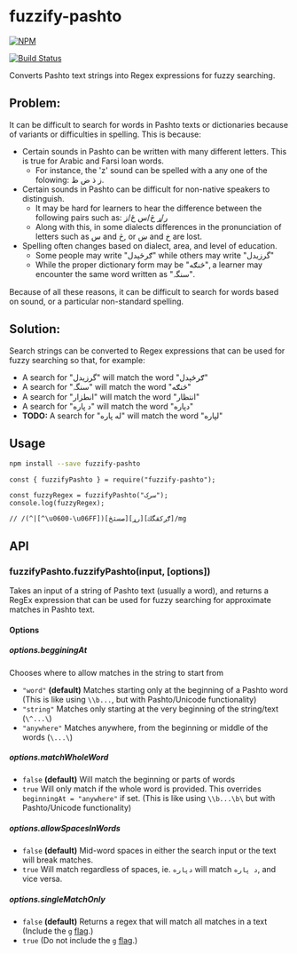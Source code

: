 # fuzzify-pashto

[![NPM](https://nodei.co/npm/fuzzify-pashto.png)](https://nodei.co/npm/fuzzify-pashto/)

[![Build Status](https://travis-ci.org/openpashto/fuzzify-pashto.svg?branch=master)](https://travis-ci.org/openpashto/fuzzify-pashto)

Converts Pashto text strings into Regex expressions for fuzzy searching. 

## Problem:

It can be difficult to search for words in Pashto texts or dictionaries because of variants or difficulties in spelling. This is because:

- Certain sounds in Pashto can be written with many different letters. This is true for Arabic and Farsi loan words.
    - For instance, the 'z' sound can be spelled with a any one of the folowing: ز ذ ض ظ.
- Certain sounds in Pashto can be difficult for non-native speakers to distinguish.
    - It may be hard for learners to hear the difference between the following pairs such as: ر/ړ څ/س ځ/ز
    - Along with this, in some dialects differences in the pronunciation of letters such as س and څ, or ښ and خ are lost.
- Spelling often changes based on dialect, area, and level of education. 
    - Some people may write "ګرځېدل" while others may write "گرزيدل"
    - While the proper dictionary form may be "څنګه", a learner may encounter the same word written as "سنگہ".

Because of all these reasons, it can be difficult to search for words based on sound, or a particular non-standard spelling.

## Solution:  

Search strings can be converted to Regex expressions that can be used for fuzzy searching so that, for example:

- A search for "گرزيدل" will match the word "ګرځېدل"  
- A search for "سنگہ" will match the word "څنګه"  
- A search for "انطزار" will match the word "انتظار" 
- A search for "د پاره" will match the word "دپاره" 
- **TODO:** A search for "له پاره" will match the word "لپاره" 

## Usage

```bash
npm install --save fuzzify-pashto
```

```node
const { fuzzifyPashto } = require("fuzzify-pashto");

const fuzzyRegex = fuzzifyPashto("سرک");
console.log(fuzzyRegex);

// /(^|[^\u0600-\u06FF])[صسثڅ][رړ][ګږکقگك]/mg
```

## API

### fuzzifyPashto.fuzzifyPashto(input, [options])

Takes an input of a string of Pashto text (usually a word), and returns a RegEx expression that can be used for fuzzy searching for approximate matches in Pashto text.

#### Options

##### options.begginingAt

Chooses where to allow matches in the string to start from

 - `"word"` **(default)** Matches starting only at the beginning of a Pashto word (This is like using `\\b...`, but with Pashto/Unicode functionality)
 - `"string"` Matches only starting at the very beginning of the string/text (`\^...\`)
 - `"anywhere"` Matches anywhere, from the beginning or middle of the words (`\...\`)

##### options.matchWholeWord
 - `false` **(default)** Will match the beginning or parts of words
 - `true` Will only match if the whole word is provided. This overrides `beginningAt = "anywhere"` if set. (This is like using `\\b...\b\` but with Pashto/Unicode functionality)

##### options.allowSpacesInWords
 - `false` **(default)** Mid-word spaces in either the search input or the text will break matches.
 - `true` Will match regardless of spaces, ie. `دپاره` will match `د پاره`, and vice versa.

##### options.singleMatchOnly
 - `false` **(default)** Returns a regex that will match all matches in a text (Include the `g` [flag](https://developer.mozilla.org/en-US/docs/Web/JavaScript/Guide/Regular_Expressions#Advanced_searching_with_flags_2).)
 - `true` (Do not include the `g` [flag](https://developer.mozilla.org/en-US/docs/Web/JavaScript/Guide/Regular_Expressions#Advanced_searching_with_flags_2).)